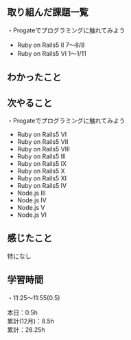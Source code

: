 ## 取り組んだ課題一覧
・Progateでプログラミングに触れてみよう
- Ruby on Rails5 II 7〜8/8
- Ruby on Rails5 VI 1〜1/11

## わかったこと　　

## 次やること　　
・Progateでプログラミングに触れてみよう 
- Ruby on Rails5 VI
- Ruby on Rails5 VII
- Ruby on Rails5 VIII
- Ruby on Rails5 III
- Ruby on Rails5 IX
- Ruby on Rails5 X
- Ruby on Rails5 XI
- Ruby on Rails5 IV
- Node.js III
- Node.js IV
- Node.js V
- Node.js VI

## 感じたこと
特になし

## 学習時間
・11:25〜11:55(0.5)  

本日：0.5h  
累計(12月)：8.5h  
累計：28.25h
